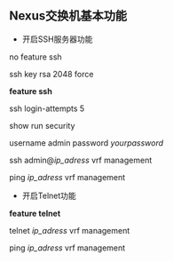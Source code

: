 ## Nexus交换机基本功能

- 开启SSH服务器功能

no feature ssh

ssh key rsa 2048 force

**feature ssh**

ssh login-attempts 5

show run security

username  admin password *yourpassword*

ssh admin@*ip_adress* vrf management 

ping *ip_adress* vrf management 

- 开启Telnet功能

**feature telnet**

telnet *ip_adress* vrf management 

ping *ip_adress* vrf management 